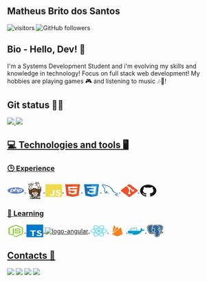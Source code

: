 ## Matheus Brito dos Santos  

![visitors](https://visitor-badge.glitch.me/badge?page_id=matthew-sbrito.visitor-badge)
![GitHub followers](https://img.shields.io/github/followers/matthew-sbrito?style=social)
 
 ## Bio - Hello, Dev! 👋
 I'm a Systems Development Student and i'm evolving my skills and knowledge in technology! Focus on full stack web development!
 My hobbies are playing games 🎮 and listening to music 🎶🎸!
 
 ## Git status 🧑‍💻
 <div>
  <a href="https://github.com/matthew-sbrito">
   <img height="180em" src="https://github-readme-stats.vercel.app/api/top-langs/?username=matthew-sbrito&layout=compact&langs_count=6&theme=react"/>
  <img height="180em" src="https://github-readme-stats.vercel.app/api?username=matthew-sbrito&show_icons=true&theme=react&include_all_commits=true&count_private=true"/>
<div>
 
## 💻 Technologies and tools 🖥️

### 🕒 Experience
 <div>
  <img align="center" title="PHP" alt="logo-php" height="30" width="40" src="https://raw.githubusercontent.com/devicons/devicon/master/icons/php/php-plain.svg">
  <img align="center" title="Composer" alt="logo-composer" height="40" width="40" src="https://raw.githubusercontent.com/devicons/devicon/master/icons/composer/composer-original.svg">
  <img align="center" title="JavaScript" alt="logo-js" height="30" width="40" src="https://raw.githubusercontent.com/devicons/devicon/master/icons/javascript/javascript-plain.svg">
  <img align="center" title="HTML" alt="logo-html" height="30" width="40" src="https://raw.githubusercontent.com/devicons/devicon/master/icons/html5/html5-original.svg">
  <img align="center" title="CSS" alt="logo-css" height="30" width="40" src="https://raw.githubusercontent.com/devicons/devicon/master/icons/css3/css3-original.svg">
  <img align="center" title="MySQL" alt="logo-mysql" height="30" width="40" src="https://raw.githubusercontent.com/devicons/devicon/master/icons/mysql/mysql-original.svg">  
  <img align="center" title="Git" alt="logo-git" height="30" width="40" src="https://raw.githubusercontent.com/devicons/devicon/master/icons/git/git-original.svg"> 
  <img align="center" title="GitHub" alt="logo-github" height="30" width="40" src="https://github.com/devicons/devicon/blob/master/icons/github/github-original.svg">
</div> 

### 📙 Learning

<div>
    <img align="center" title="Node" alt="logo-node" height="30" width="40" src="https://raw.githubusercontent.com/devicons/devicon/master/icons/nodejs/nodejs-original.svg">
    <img align="center" title="TypeScript" alt="logo-ts" height="30" width="40" src="https://raw.githubusercontent.com/devicons/devicon/master/icons/typescript/typescript-plain.svg">
   <img align="center" title="Angular" alt="logo-angular" height="43" width="40" src="https://upload.wikimedia.org/wikipedia/commons/thumb/c/cf/Angular_full_color_logo.svg/240px-Angular_full_color_logo.svg.png">
  <img align="center" title="React-JS" alt="logo-react" height="30" width="40" src="https://raw.githubusercontent.com/devicons/devicon/master/icons/react/react-original.svg">
  <img align="center" title="Firebase" alt="logo-firebase" height="30" width="40" src="https://github.com/devicons/devicon/blob/master/icons/firebase/firebase-plain.svg">
  <img align="center" title="Docker" alt="logo-docker" height="30" width="40" src="https://github.com/devicons/devicon/blob/master/icons/docker/docker-plain.svg">
  <img align="center" title="PostgreSQL" alt="logo-pg" height="30" width="40" src="https://github.com/devicons/devicon/blob/master/icons/postgresql/postgresql-original.svg">
</div>
 
## Contacts 📱
 
 <div>
  <a href = "mailto: matheusbr032@gmail.com"><img src="https://img.shields.io/badge/-Gmail-%23EA4335?style=for-the-badge&logo=gmail&logoColor=white"></a>
  <a href="https://www.linkedin.com/in/matthew-sbrito/" target="_blank"><img src="https://img.shields.io/badge/-LinkedIn-%230077B5?style=for-the-badge&logo=linkedin&logoColor=white"></a>
  <a href="https://www.instagram.com/matheus_brito__/" target="_blank"><img src="https://img.shields.io/badge/-Instagram-%23E4405F?style=for-the-badge&logo=instagram&logoColor=white"></a>
  <a href="https://api.whatsapp.com/send?phone=5577998442230" target="_blank"><img src="https://img.shields.io/badge/-Whatsapp-%23?style=for-the-badge&logo=whatsapp&logoColor=white"></a>
</div>
